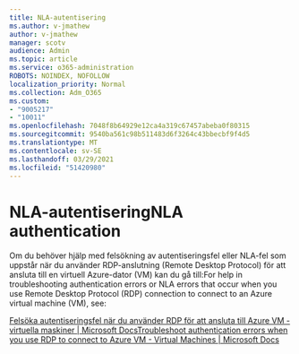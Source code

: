 ```yaml
---
title: NLA-autentisering
ms.author: v-jmathew
author: v-jmathew
manager: scotv
audience: Admin
ms.topic: article
ms.service: o365-administration
ROBOTS: NOINDEX, NOFOLLOW
localization_priority: Normal
ms.collection: Adm_O365
ms.custom:
- "9005217"
- "10011"
ms.openlocfilehash: 7048f8b64929e12ca4a319c67457abeba0f80315
ms.sourcegitcommit: 9540ba561c98b511483d6f3264c43bbecbf9f4d5
ms.translationtype: MT
ms.contentlocale: sv-SE
ms.lasthandoff: 03/29/2021
ms.locfileid: "51420980"
---
```

# <a name="nla-authentication"></a><span data-ttu-id="a630d-102">NLA-autentisering</span><span class="sxs-lookup"><span data-stu-id="a630d-102">NLA authentication</span></span>

<span data-ttu-id="a630d-103">Om du behöver hjälp med felsökning av autentiseringsfel eller NLA-fel som uppstår när du använder RDP-anslutning (Remote Desktop Protocol) för att ansluta till en virtuell Azure-dator (VM) kan du gå till:</span><span class="sxs-lookup"><span data-stu-id="a630d-103">For help in troubleshooting authentication errors or NLA errors that occur when you use Remote Desktop Protocol (RDP) connection to connect to an Azure virtual machine (VM), see:</span></span>

[<span data-ttu-id="a630d-104">Felsöka autentiseringsfel när du använder RDP för att ansluta till Azure VM - virtuella maskiner | Microsoft Docs</span><span class="sxs-lookup"><span data-stu-id="a630d-104">Troubleshoot authentication errors when you use RDP to connect to Azure VM - Virtual Machines | Microsoft Docs</span></span>](https://docs.microsoft.com/troubleshoot/azure/virtual-machines/cannot-connect-rdp-azure-vm)
